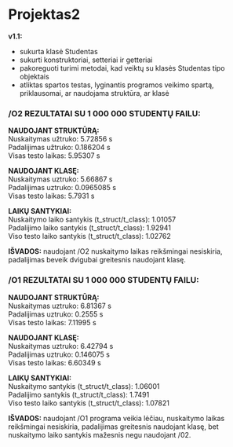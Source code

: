 # Projektas2
**v1.1:**
* sukurta klasė Studentas
* sukurti konstruktoriai, setteriai ir getteriai
* pakoreguoti turimi metodai, kad veiktų su klasės Studentas tipo objektais
* atliktas spartos testas, lyginantis programos veikimo spartą, priklausomai, ar naudojama struktūra, ar klasė

<h3>/O2 REZULTATAI SU 1 000 000 STUDENTŲ FAILU:</h3>

**NAUDOJANT STRUKTŪRĄ:**<br>
Nuskaitymas užtruko: 5.72856 s<br>
Padalijimas užtruko: 0.186204 s<br>
Visas testo laikas: 5.95307 s<br>

**NAUDOJANT KLASĘ:**<br>
Nuskaitymas uztruko: 5.66867 s<br>
Padalijimas uztruko: 0.0965085 s<br>
Visas testo laikas: 5.7931 s<br>

**LAIKŲ SANTYKIAI:**<br>
Nuskaitymo laiko santykis (t_struct/t_class): 1.01057<br>
Padalijimo laiko santykis (t_struct/t_class): 1.92941<br>
Viso testo laiko santykis (t_struct/t_class): 1.02762<br>

**IŠVADOS:** naudojant /O2 nuskaitymo laikas reikšmingai nesiskiria, padalijimas beveik dvigubai greitesnis naudojant klasę.

<h3>/O1 REZULTATAI SU 1 000 000 STUDENTŲ FAILU:</h3>

**NAUDOJANT STRUKTŪRĄ:**<br>
Nuskaitymas uztruko: 6.81367 s<br>
Padalijimas uztruko: 0.2555 s<br>
Visas testo laikas: 7.11995 s<br>

**NAUDOJANT KLASĘ:**<br>
Nuskaitymas uztruko: 6.42794 s<br>
Padalijimas uztruko: 0.146075 s<br>
Visas testo laikas: 6.60349 s<br>

**LAIKŲ SANTYKIAI:**<br>
Nuskaitymo santykis (t_struct/t_class): 1.06001<br>
Padalijimo santykis (t_struct/t_class): 1.7491<br>
Viso testo laiko santykis (t_struct/t_class): 1.07821<br>

**IŠVADOS:** naudojant /O1 programa veikia lėčiau, nuskaitymo laikas reikšmingai nesiskiria, padalijimas greitesnis naudojant klasę, bet nuskaitymo laiko santykis mažesnis negu naudojant /02.
